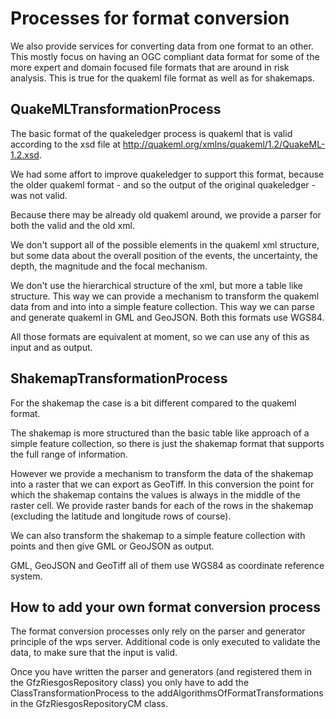 # Processes for format conversion

We also provide services for converting data from one format to an other.
This mostly focus on having an OGC compliant data format for
some of the more expert and domain focused file formats that are around
in risk analysis. This is true for the quakeml file format as well
as for shakemaps.

## QuakeMLTransformationProcess

The basic format of the quakeledger process is quakeml that is valid according to the
xsd file at http://quakeml.org/xmlns/quakeml/1.2/QuakeML-1.2.xsd.

We had some affort to improve quakeledger to support this format, because
the older quakeml format - and so the output of the original quakeledger - 
was not valid.

Because there may be already old quakeml around, we provide a parser for both
the valid and the old xml.

We don't support all of the possible elements in the quakeml xml structure,
but some data about the overall position of the events, the uncertainty,
the depth, the magnitude and the focal mechanism.

We don't use the hierarchical structure of the xml, but more a table like
structure. This way we can provide a mechanism to transform the 
quakeml data from and into into a simple feature collection. 
This way we can parse and generate quakeml
in GML and GeoJSON. Both this formats use WGS84.

All those formats are equivalent at moment, so we can use any of this
as input and as output.

## ShakemapTransformationProcess

For the shakemap the case is a bit different compared to the quakeml
format.

The shakemap is more structured than the basic table like approach of
a simple feature collection, so there is just the shakemap format
that supports the full range of information.

However we provide a mechanism to transform the data of the shakemap into
a raster that we can export as GeoTiff.
In this conversion the point for which the shakemap contains the values
is always in the middle of the raster cell.
We provide raster bands for each of the rows in the shakemap (excluding
the latitude and longitude rows of course).

We can also transform the shakemap to a simple feature collection with
points and then give GML or GeoJSON as output.

GML, GeoJSON and GeoTiff all of them use WGS84 as coordinate reference system.

## How to add your own format conversion process

The format conversion processes only rely on the parser and generator
principle of the wps server. Additional code is only executed to validate
the data, to make sure that the input is valid.

Once you have written the parser and generators (and registered them
in the GfzRiesgosRepository class) you only have to add the ClassTransformationProcess
to the addAlgorithmsOfFormatTransformations in the GfzRiesgosRepositoryCM class.
